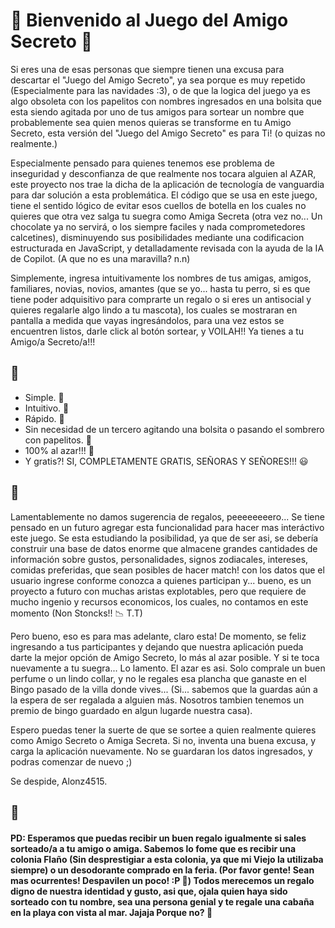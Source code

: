<h1>🕺 Bienvenido al Juego del Amigo Secreto 💃</h1>

<p>Si eres una de esas personas que siempre tienen una excusa para descartar el "Juego del Amigo Secreto", ya sea porque es muy repetido (Especialmente para las navidades :3), o de que la logica del juego ya es algo obsoleta con los papelitos con nombres ingresados en una bolsita que esta siendo agitada por uno de tus amigos para sortear un nombre que probablemente sea quien menos quieras se transforme en tu Amigo Secreto, esta versión del "Juego del Amigo Secreto" es para Ti! (o quizas no realmente.)</p>
<p>Especialmente pensado para quienes tenemos ese problema de inseguridad y desconfianza de que realmente nos tocara alguien al AZAR, este proyecto nos trae la dicha de la aplicación de tecnología de vanguardia para dar solución a esta problemática. El código que se usa en este juego, tiene el sentido lógico de evitar esos cuellos de botella en los cuales no quieres que otra vez salga tu suegra como Amiga Secreta (otra vez no... Un chocolate ya no servirá, o los siempre faciles y nada comprometedores calcetines), disminuyendo sus posibilidades mediante una codificacion estructurada en JavaScript, y detalladamente revisada con la ayuda de la IA de Copilot. (A que no es una maravilla? n.n)</p>
<p>Simplemente, ingresa intuitivamente los nombres de tus amigas, amigos, familiares, novias, novios, amantes (que se yo... hasta tu perro, si es que tiene poder adquisitivo para comprarte un regalo o si eres un antisocial y quieres regalarle algo lindo a tu mascota), los cuales se mostraran en pantalla a medida que vayas ingresándolos, para una vez estos se encuentren listos, darle click al botón sortear, y VOILAH!! Ya tienes a tu Amigo/a Secreto/a!!!</p>

<h2>&#128206</h2>

- Simple. 🙊
- Intuitivo. 🙉
- Rápido. 🙈
- Sin necesidad de un tercero agitando una bolsita o pasando el sombrero con papelitos. 🤦 
- 100% al azar!!! 🤖
- Y gratis?! SI, COMPLETAMENTE GRATIS, SEÑORAS Y SEÑORES!!! 😃
<h2>&#128206</h2>

Lamentablemente no damos sugerencia de regalos, peeeeeeeero... Se tiene pensado en un futuro agregar esta funcionalidad para hacer mas interáctivo este juego. Se esta estudiando la posibilidad, ya que de ser asi, se debería construir una base de datos enorme que almacene grandes cantidades de información sobre gustos, personalidades, signos zodiacales, intereses, comidas preferidas, que sean posibles de hacer match! con los datos que el usuario ingrese conforme conozca a quienes participan y... bueno, es un proyecto a futuro con muchas aristas explotables, pero que requiere de mucho ingenio y recursos economicos, los cuales, no contamos en este momento (Non Stoncks!! 📉 T.T)

Pero bueno, eso es para mas adelante, claro esta! De momento, se feliz ingresando a tus participantes y dejando que nuestra aplicación pueda darte la mejor opción de Amigo Secreto, lo más al azar posible. Y si te toca nuevamente a tu suegra... Lo lamento. El azar es asi. Solo comprale un buen perfume o un lindo collar, y no le regales esa plancha que ganaste en el Bingo pasado de la villa donde vives... (Si... sabemos que la guardas aún a la espera de ser regalada a alguien más. Nosotros tambien tenemos un premio de bingo guardado en algun lugarde nuestra casa).

Espero puedas tener la suerte de que se sortee a quien realmente quieres como Amigo Secreto o Amiga Secreta. Si no, inventa una buena excusa, y carga la aplicación nuevamente. No se guardaran los datos ingresados, y podras comenzar de nuevo ;) 


Se despide, Alonz4515.
<h2>&#128587;</h2>


<h4>PD: Esperamos que puedas recibir un buen regalo igualmente si sales sorteado/a a tu amigo o amiga. Sabemos lo fome que es recibir una colonia Flaño (Sin desprestigiar a esta colonia, ya que mi Viejo la utilizaba siempre) o un desodorante comprado en la feria. (Por favor gente! Sean mas ocurrentes! Despavilen un poco! :P 🦃) Todos merecemos un regalo digno de nuestra identidad y gusto, asi que, ojala quien haya sido sorteado con tu nombre, sea una persona genial y te regale una cabaña en la playa con vista al mar. Jajaja Porque no? 🐣</h4>
